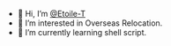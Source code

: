 - 👋 Hi, I’m [@Etoile-T](https://twitter.com/Etoile027)
- 👀 I’m interested in Overseas Relocation.
- 🌱 I’m currently learning shell script.

<!---
Etoile-T/Etoile-T is a ✨ special ✨ repository because its `README.md` (this file) appears on your GitHub profile.
You can click the Preview link to take a look at your changes.
--->
